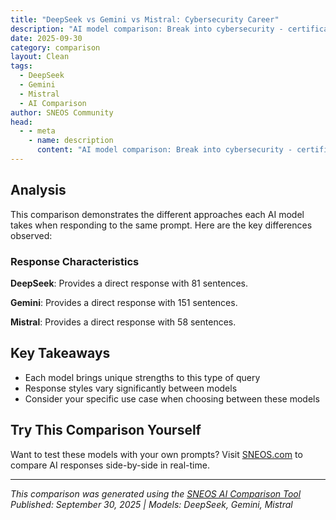 ```yaml
---
title: "DeepSeek vs Gemini vs Mistral: Cybersecurity Career"
description: "AI model comparison: Break into cybersecurity - certifications and skills for high-paying jobs..."
date: 2025-09-30
category: comparison
layout: Clean
tags:
  - DeepSeek
  - Gemini
  - Mistral
  - AI Comparison
author: SNEOS Community
head:
  - - meta
    - name: description
      content: "AI model comparison: Break into cybersecurity - certifications and skills for high-paying jobs..."
---
```


<ChatComparison
  title="DeepSeek vs Gemini vs Mistral: Cybersecurity Career"
  prompt="Break into cybersecurity - certifications and skills for high-paying jobs"
  :responses='{
    "DeepSeek": "Of course. Breaking into cybersecurity for a high-paying job is a strategic process that requires a clear roadmap. The field is vast, but by focusing on in-demand skills and respected certifications, you can position yourself for success.\n\nHere is a comprehensive guide to the certifications and skills you need for high-paying cybersecurity jobs.\n\n### The Golden Rule: It\u0027s a Marathon, Not a Sprint\nHigh-paying jobs are rarely entry-level. You typically need to build a foundation of IT and security knowledge. The classic path is:\n**IT Fundamentals \u2192 Specialized Security Role \u2192 High-Paying Expert Role**\n\n---\n\n### Phase 1: The Foundation (Prerequisite Knowledge \u0026 Certs)\n\nBefore you specialize in security, you must understand what you\u0027re securing.\n\n#### 1. Core IT Skills (The Non-Negotiables)\n*   **Networking:** You MUST understand how data moves. TCP/IP, DNS, HTTP/S, VLANs, routers, firewalls, and subnetting are fundamental.\n*   **Operating Systems:** Be proficient in both **Windows** (Active Directory, PowerShell) and **Linux** (command line, file structure, Bash scripting). Linux is dominant in security tools and servers.\n*   **Systems Administration:** Understand how systems are built, configured, and maintained.\n\n#### 2. Foundational Certifications\nThese prove you have the core IT knowledge. They are often prerequisites for more advanced security roles.\n\n*   **CompTIA A\u002B:** The very basics of IT support. Good if you have zero experience.\n*   **CompTIA Network\u002B:** Excellent for solidifying networking knowledge. It\u0027s vendor-neutral and highly respected.\n*   **CompTIA Security\u002B:** **This is the absolute minimum bar for entry-level cybersecurity roles.** It covers essential security vocabulary, concepts, and best practices.\n\n---\n\n### Phase 2: Choosing Your Path \u0026 Getting Your First Security Cert\n\nCybersecurity has many specializations. The highest-paying roles are often in offensive security, cloud security, and security architecture.\n\n#### High-Paying Career Paths \u0026 Their Certifications\n\n| Career Path | Description | Entry Cert | Mid-Level / High-Impact Certs |\n| :--- | :--- | :--- | :--- |\n| **Offensive Security (Penetration Testing / Red Team)** | Legally hacking systems to find vulnerabilities before attackers do. | **CompTIA PenTest\u002B** | **OSCP (Offensive Security Certified Professional)** - The gold standard for hands-on pentesters. Very difficult, 24-hour practical exam. **This cert alone can land you a $100k\u002B job.** |\n| **Defensive Security (Blue Team / SOC)** | Monitoring and defending systems from attacks. | **CompTIA CySA\u002B (Cybersecurity Analyst)** | **GCIH (GIAC Certified Incident Handler)** - Focuses on detecting and responding to incidents. **GCFA (GIAC Certified Forensic Analyst)** - For digital forensics. |\n| **Cloud Security** | Securing cloud environments (AWS, Azure, GCP). Huge demand. | **Certified Cloud Security Professional (CCSP)** (more conceptual) or vendor-specific: **AWS Certified Security - Specialty**, **Microsoft Azure Security Engineer Associate** | **These vendor-specific certs are extremely valuable and directly lead to high salaries.** |\n| **Security Architecture \u0026 Engineering** | Designing and building secure systems from the ground up. | (Build on Network\u002B/Security\u002B foundation) | **CISSP (Certified Information Systems Security Professional)** - The \u0022PhD\u0022 of cybersecurity. Requires 5 years of experience. **Opens doors to senior and management roles ($120k\u002B).** |\n| **Governance, Risk, and Compliance (GRC)** | Managing cybersecurity risk, audits, and compliance frameworks (NIST, ISO 27001, SOC 2). | (Security\u002B is a good start) | **CISM (Certified Information Security Manager)** - Focused on risk management and governance. Often for managers. **CRISC (Certified in Risk and Information Systems Control)** - Highly specialized in risk. |\n\n---\n\n### Phase 3: Building Practical Skills (Beyond Certifications)\n\nCertifications get you an interview; skills get you the job and the high salary. You must practice.\n\n#### 1. Hands-On Labs \u0026 Practice Platforms\n*   **TryHackMe / Hack The Box:** Perfect for beginners to advanced users. Learn penetration testing in a gamified, guided environment.\n*   **RangeForce / RangeForce CyberSkills:** Simulates real-world SOC and security scenarios.\n*   **Blue Team Labs Online:** Focused on defensive security challenges.\n*   **Set Up a Home Lab:**\n    *   Use **VirtualBox** or **VMware** to create your own virtual network.\n    *   Practice configuring firewalls (pfSense), setting up a SIEM (Elastic Stack), and attacking your own vulnerable VMs (like Metasploitable).\n\n#### 2. Key Technical Skills for High Pay\n*   **Scripting \u0026 Automation:** **Python** is king for automating tasks, writing security tools, and parsing data. **PowerShell** is essential for Windows environments. **Bash** for Linux.\n*   **SIEM (Security Information and Event Management):** Get hands-on with **Splunk** (free version available), **Elastic Stack (ELK)**, or **Microsoft Sentinel**. Understanding log analysis is critical.\n*   **Digital Forensics \u0026 Incident Response (DFIR):** Know how to analyze malware, investigate breaches, and contain threats.\n*   **Cloud Platform Proficiency:** Pick one (AWS is most popular) and learn its core services and, most importantly, its security tools.\n\n---\n\n### The Roadmap to a High Salary: A Summary\n\n1.  **Year 0-1: Build the Foundation**\n    *   **Goal:** Get an IT Support/Help Desk or Junior Network Admin role.\n    *   **Certs:** **Network\u002B** and **Security\u002B**.\n    *   **Skills:** Master basic networking, Windows/Linux command line.\n\n2.  **Year 1-3: Specialize \u0026 Get Your First Security Job**\n    *   **Goal:** Land a role as a SOC Analyst, Junior Penetration Tester, or Cloud Security Analyst.\n    *   **Certs:** Choose your path: **CySA\u002B** (Blue Team), **PenTest\u002B** (Red Team), or a **Cloud Security** cert.\n    *   **Skills:** Build a home lab, complete challenges on TryHackMe, learn Python/PowerShell basics.\n\n3.  **Year 3-5: Aim for the High-Paying Roles**\n    *   **Goal:** Become a Senior Analyst, Penetration Tester, or Cloud Security Engineer.\n    *   **Certs:** **OSCP** (for pentesters), **GCIH/GCFA** (for IR), **CCSP** or vendor cloud cert, or start working towards your **CISSP**.\n    *   **Skills:** Lead investigations, write complex scripts, design secure cloud architectures.\n\n4.  **Year 5\u002B: Expert \u0026 Leadership Roles**\n    *   **Goal:** Security Architect, Principal Engineer, Manager, CISO.\n    *   **Certs:** **CISSP**, **CISM**, **SANS GIAC** top-tier certs.\n    *   **Skills:** Strategy, risk management, budgeting, and leadership.\n\n### Final Advice\n\n*   **Network:** Go to local security meetups (BSides conferences are great), connect with people on LinkedIn, and participate in online communities.\n*   **Stay Curious:** The field changes daily. Follow security news, blogs, and podcasts.\n*   **Build a Portfolio:** Document your home lab projects, write-ups for TryHackMe rooms, and code you\u0027ve written on GitHub. This is your proof of skill.\n\nBy following this structured approach\u2014building a strong foundation, choosing a lucrative specialization, earning the right certifications, and, most importantly, developing hands-on skills\u2014you will be on a direct path to a high-paying career in cybersecurity.",
    "Gemini": "Okay, let\u0027s break down how to break into cybersecurity with certifications and skills that can lead to high-paying jobs.  This is a competitive field, but with dedication and the right approach, you can succeed.\n\n**I. Understanding the Cybersecurity Landscape**\n\n*   **Diverse Roles:** Cybersecurity isn\u0027t just hacking. It encompasses various specializations, each requiring a different skillset.  Examples include:\n    *   **Security Analyst:** Monitors systems, detects threats, and responds to incidents.  Entry-level often.\n    *   **Penetration Tester (Ethical Hacker):**  Simulates attacks to find vulnerabilities.\n    *   **Security Engineer:** Designs, implements, and manages security systems.\n    *   **Security Architect:**  Plans and designs the overall security architecture of an organization.\n    *   **Incident Responder:**  Handles security breaches and incidents, containing damage and restoring systems.\n    *   **Security Consultant:** Advises organizations on security best practices and solutions.\n    *   **Compliance Officer:** Ensures organizations meet regulatory requirements (e.g., HIPAA, GDPR).\n    *   **Cloud Security Engineer:** Secures cloud-based infrastructure and applications.\n    *   **Application Security Engineer:** Secures software applications throughout the development lifecycle.\n    *   **Security Manager/Director/CISO:**  Leadership roles overseeing security teams and strategy.\n*   **High Demand \u0026 Salary:**  Cybersecurity is a field with consistently high demand and above-average salaries.  Salaries vary significantly based on experience, location, certifications, and specialization.  Entry-level can start around $60k-$80k, while experienced professionals can easily earn $150k\u002B and leadership positions can exceed $200k\u002B.\n\n**II. Essential Skills for Cybersecurity**\n\nThis is a general overview; specific roles will require a more specialized skill set.\n\n*   **Technical Skills (Foundational):**\n    *   **Networking Fundamentals:**  TCP/IP, DNS, routing, firewalls, VPNs, network protocols (HTTP, HTTPS, SSH), network security concepts (segmentation, VLANs).  A strong foundation is crucial.\n    *   **Operating Systems:**  Deep understanding of Windows and Linux (especially command-line).  MacOS is also valuable.\n    *   **System Administration:** User management, patching, configuration, and troubleshooting.\n    *   **Scripting/Programming:**  Python is highly valuable.  Other useful languages include: Bash, PowerShell, JavaScript (for web security), C/C\u002B\u002B (for low-level security).\n    *   **Cloud Computing:**  Understanding of cloud platforms (AWS, Azure, GCP) and their security features.\n    *   **Virtualization:**  VMware, Hyper-V, etc.\n    *   **Databases:**  SQL, NoSQL - understanding how to secure databases.\n*   **Security-Specific Skills:**\n    *   **Security Tools:**  SIEMs (Security Information and Event Management systems like Splunk, QRadar, Sentinel), IDS/IPS (Intrusion Detection/Prevention Systems), vulnerability scanners (Nessus, OpenVAS), web application firewalls (WAFs), endpoint detection and response (EDR) tools, firewalls.  Become proficient with at least a few of these.\n    *   **Vulnerability Management:**  Identifying, assessing, and remediating vulnerabilities.\n    *   **Incident Response:**  Understanding the incident response process (identification, containment, eradication, recovery, lessons learned).\n    *   **Malware Analysis:**  Basic understanding of malware types and how they work.\n    *   **Cryptography:**  Understanding of encryption algorithms, hashing, and digital signatures.\n    *   **Authentication \u0026 Authorization:**  Understanding of various authentication methods (e.g., multi-factor authentication, OAuth) and authorization models (e.g., RBAC, ABAC).\n    *   **Security Auditing:** Performing security assessments and audits.\n    *   **Web Security:**  Understanding common web vulnerabilities (OWASP Top 10) and how to prevent them.\n    *   **Cloud Security:**  Security best practices for cloud environments, including IAM, network security, data encryption, and compliance.\n*   **Soft Skills:**\n    *   **Problem-Solving:**  Analytical thinking and the ability to troubleshoot complex issues.\n    *   **Communication:**  Excellent written and verbal communication skills (for reporting, documentation, and presentations).\n    *   **Teamwork:**  Cybersecurity is often a collaborative effort.\n    *   **Critical Thinking:**  Ability to assess situations, identify risks, and make informed decisions.\n    *   **Curiosity:**  A desire to learn and stay up-to-date with the latest threats and technologies.\n    *   **Adaptability:**  The cybersecurity landscape is constantly evolving.\n\n**III. Cybersecurity Certifications (and when to get them)**\n\nCertifications demonstrate your knowledge and skills to potential employers.  Consider your career goals and budget when choosing certifications.  Here\u0027s a tiered approach, generally from entry-level to advanced:\n\n*   **Entry-Level/Foundational (Good for starting out, getting your foot in the door):**\n    *   **CompTIA Security\u002B:**  A broad certification covering security concepts, threats, and technologies.  A good starting point for many.\n    *   **CompTIA Network\u002B:**  While not strictly security, a strong understanding of networking is crucial.  Consider this *before* Security\u002B if you lack networking knowledge.\n    *   **Certified Ethical Hacking Associate (CEHA):**  A basic introduction to ethical hacking concepts.  A stepping stone to the CEH.\n    *   **ISC2 Certified in Cybersecurity (CC):** A new entry-level certification from ISC2, covering fundamental cybersecurity knowledge.\n\n*   **Mid-Level (After gaining some experience, specializing):**\n    *   **Certified Ethical Hacker (CEH):**  Focuses on penetration testing techniques and methodologies.  A popular, but sometimes controversial, certification.  Consider alternatives like OSCP.\n    *   **GIAC Security Essentials Certification (GSEC):**  A more in-depth certification covering a wide range of security topics.  Highly respected.\n    *   **Certified Information Systems Security Professional (CISSP):**  Focuses on security management and risk management.  Requires 5 years of experience in the field (can be waived with a 4-year degree and 1 year of experience).  A highly sought-after certification for leadership roles.  Consider Associate of ISC2 status until you meet the experience requirements.\n    *   **Certified Information Security Manager (CISM):**  Focuses on information security management and governance.  Similar experience requirements to CISSP.\n    *   **CompTIA CySA\u002B:**  Focuses on security analytics and threat detection.\n    *   **Offensive Security Certified Professional (OSCP):**  A highly practical and challenging certification focusing on penetration testing.  Requires passing a 24-hour practical exam.  Highly regarded in the penetration testing community.\n    *   **AWS Certified Security - Specialty, Azure Security Engineer Associate, Google Cloud Professional Cloud Security Engineer:**  These certifications demonstrate expertise in cloud security for specific cloud platforms.\n    *   **Certified Cloud Security Professional (CCSP):** Cloud security certification from ISC2.\n\n*   **Advanced (For experienced professionals, specializing further):**\n    *   **GIAC Certifications:**  GIAC offers a wide range of advanced certifications in various security specializations (e.g., incident response, malware analysis, penetration testing, cloud security).  These are generally considered to be very high-quality and challenging. Examples include:\n        *   GCIA (GIAC Certified Intrusion Analyst)\n        *   GCIH (GIAC Certified Incident Handler)\n        *   GPEN (GIAC Penetration Tester)\n        *   GWAPT (GIAC Web Application Penetration Tester)\n    *   **Certified Chief Information Security Officer (CCISO):**  For aspiring CISOs.\n    *   **Offensive Security Certified Expert (OSCE):** Advanced penetration testing certification from Offensive Security.\n    *   **SANs/GIAC Certifications (in specialized areas):** SANS Institute offers in-depth training courses and certifications in various cybersecurity domains.\n\n**IV. Education and Experience**\n\n*   **Education:**\n    *   **Bachelor\u0027s Degree:** A bachelor\u0027s degree in computer science, information technology, cybersecurity, or a related field is highly recommended.  Some employers may consider candidates with associate\u0027s degrees or relevant certifications, but a bachelor\u0027s degree will open more doors.\n    *   **Master\u0027s Degree:**  A master\u0027s degree in cybersecurity can be beneficial for career advancement and specialized roles.\n*   **Experience:**\n    *   **Internships:**  Internships are a great way to gain practical experience and network with professionals in the field.\n    *   **Entry-Level Roles:**  Look for entry-level roles such as security analyst, security operations center (SOC) analyst, or IT support with a security focus.\n    *   **Volunteer Work:**  Contribute to open-source security projects or volunteer for security organizations.\n    *   **Home Lab:**  Set up a home lab to practice your skills and experiment with different security tools and technologies.\n    *   **Capture the Flag (CTF) Competitions:** Participate in CTF competitions to improve your skills and network with other security professionals.\n    *   **Bug Bounty Programs:** Participate in bug bounty programs to find vulnerabilities in software and websites and earn rewards.  This is a great way to gain practical experience and demonstrate your skills.\n\n**V. Building Your Portfolio and Network**\n\n*   **GitHub:**  Create a GitHub repository to showcase your projects, scripts, and tools.\n*   **Blog/Website:**  Write about your experiences, insights, and research in cybersecurity.\n*   **LinkedIn:**  Connect with other cybersecurity professionals, join relevant groups, and share your knowledge.\n*   **Conferences and Meetups:**  Attend cybersecurity conferences and meetups to learn from experts, network with peers, and stay up-to-date with the latest trends.\n*   **Personal Projects:**  Develop personal security projects to demonstrate your skills and passion for cybersecurity. For example, create a simple intrusion detection system, build a secure web application, or write a script to automate a security task.\n\n**VI.  A Strategic Path to High-Paying Jobs:**\n\nHere\u0027s a suggested path, acknowledging individual situations vary:\n\n1.  **Foundational Knowledge:**  Strong understanding of networking, operating systems, and scripting.  Consider CompTIA Network\u002B if needed.\n2.  **Entry-Level Certification:**  CompTIA Security\u002B or ISC2 CC to demonstrate basic security knowledge.\n3.  **Entry-Level Job:**  Aim for a Security Analyst or SOC Analyst role.\n4.  **Hands-On Experience:**  Focus on learning and applying your skills in your job.  Become proficient with the tools and technologies used by your organization.\n5.  **Specialization:** Identify a specific area of interest (e.g., penetration testing, cloud security, incident response).\n6.  **Mid-Level Certification:**  Choose a certification relevant to your chosen specialization (e.g., CEH, OSCP, GSEC, AWS Certified Security - Specialty).\n7.  **Networking and Portfolio Building:** Actively network with other professionals and build a portfolio of your work.\n8.  **Mid-Level Job:** Aim for a role that aligns with your specialization (e.g., Penetration Tester, Cloud Security Engineer, Incident Responder).\n9.  **Advanced Skills:** Continue to develop your skills and knowledge, pursuing advanced certifications and training as needed.\n10. **Leadership Potential:** Develop leadership skills, such as communication, teamwork, and problem-solving.\n11. **Leadership Certification:** Consider CISSP or CISM to demonstrate your knowledge of security management and governance.\n12. **Leadership Role:** Aim for a leadership role, such as Security Manager, Security Director, or CISO.\n\n**VII. Key Considerations:**\n\n*   **Budget:** Certifications can be expensive. Research the costs and consider free or low-cost resources (e.g., online courses, practice exams).\n*   **Time Commitment:**  Preparing for certifications requires significant time and effort.\n*   **Job Market:**  Research the specific skills and certifications that are in demand in your local job market.\n*   **Passion:** Cybersecurity is a challenging but rewarding field. Choose a specialization that you are passionate about.\n*   **Continuous Learning:** Cybersecurity is a constantly evolving field. Stay up-to-date with the latest threats and technologies by reading blogs, attending conferences, and participating in online communities.\n\nBy following these steps and dedicating yourself to continuous learning, you can break into cybersecurity and build a successful and rewarding career. Good luck!\n",
    "Mistral": "Breaking into the field of cybersecurity can be highly rewarding, both in terms of job satisfaction and financial compensation. Here are some key certifications and skills that can help you secure high-paying jobs in cybersecurity:\n\n### Certifications\n\n1. **Certified Information Systems Security Professional (CISSP)**\n   - **Provider:** (ISC)\u00B2\n   - **Focus:** Broad knowledge of security concepts and practices.\n   - **Target Audience:** Experienced security professionals.\n\n2. **Certified Ethical Hacker (CEH)**\n   - **Provider:** EC-Council\n   - **Focus:** Ethical hacking techniques and methodologies.\n   - **Target Audience:** Penetration testers and security analysts.\n\n3. **Certified Information Security Manager (CISM)**\n   - **Provider:** ISACA\n   - **Focus:** Information security management.\n   - **Target Audience:** Security managers and IT directors.\n\n4. **Certified Information Systems Auditor (CISA)**\n   - **Provider:** ISACA\n   - **Focus:** Auditing, control, and security of information systems.\n   - **Target Audience:** IT auditors and security professionals.\n\n5. **CompTIA Security\u002B**\n   - **Provider:** CompTIA\n   - **Focus:** Foundational knowledge of security concepts.\n   - **Target Audience:** Entry-level security professionals.\n\n6. **Offensive Security Certified Professional (OSCP)**\n   - **Provider:** Offensive Security\n   - **Focus:** Practical penetration testing skills.\n   - **Target Audience:** Penetration testers and ethical hackers.\n\n7. **Certified Cloud Security Professional (CCSP)**\n   - **Provider:** (ISC)\u00B2\n   - **Focus:** Cloud security architecture, design, operations, and service orchestration.\n   - **Target Audience:** Cloud security professionals.\n\n8. **GIAC Security Essentials (GSEC)**\n   - **Provider:** GIAC\n   - **Focus:** Broad knowledge of security concepts.\n   - **Target Audience:** Entry-level security professionals.\n\n### Skills\n\n1. **Technical Skills**\n   - **Networking:** Understanding of TCP/IP, DNS, DHCP, and other networking protocols.\n   - **Operating Systems:** Proficiency in Windows, Linux, and macOS.\n   - **Programming:** Knowledge of scripting languages like Python, Bash, and PowerShell.\n   - **Cryptography:** Understanding of encryption algorithms and protocols.\n   - **Intrusion Detection:** Familiarity with IDS/IPS systems.\n   - **Firewalls:** Configuration and management of firewalls.\n\n2. **Analytical Skills**\n   - **Threat Analysis:** Ability to identify and analyze potential threats.\n   - **Risk Management:** Understanding of risk assessment and mitigation strategies.\n   - **Incident Response:** Experience in handling security incidents and breaches.\n\n3. **Soft Skills**\n   - **Communication:** Ability to clearly communicate complex security concepts to non-technical stakeholders.\n   - **Problem-Solving:** Strong analytical and problem-solving skills.\n   - **Teamwork:** Ability to work effectively in a team environment.\n   - **Adaptability:** Willingness to learn and adapt to new technologies and threats.\n\n### High-Paying Job Roles\n\n1. **Chief Information Security Officer (CISO)**\n   - **Responsibilities:** Overseeing the entire security strategy of an organization.\n   - **Average Salary:** $200,000 - $300,000\u002B\n\n2. **Security Architect**\n   - **Responsibilities:** Designing and implementing secure network and computer systems.\n   - **Average Salary:** $120,000 - $180,000\n\n3. **Penetration Tester**\n   - **Responsibilities:** Testing the security of systems by simulating cyber-attacks.\n   - **Average Salary:** $80,000 - $130,000\n\n4. **Security Consultant**\n   - **Responsibilities:** Providing expert advice on security strategies and implementations.\n   - **Average Salary:** $80,000 - $150,000\n\n5. **Security Analyst**\n   - **Responsibilities:** Monitoring and analyzing security systems to detect and respond to threats.\n   - **Average Salary:** $70,000 - $120,000\n\n6. **Security Engineer**\n   - **Responsibilities:** Building and maintaining security systems and infrastructure.\n   - **Average Salary:** $80,000 - $140,000\n\n### Additional Tips\n\n- **Continuous Learning:** Cybersecurity is a rapidly evolving field. Stay updated with the latest trends, tools, and threats.\n- **Networking:** Join professional organizations like (ISC)\u00B2, ISACA, and local cybersecurity groups.\n- **Practical Experience:** Participate in Capture The Flag (CTF) competitions, contribute to open-source security projects, and gain hands-on experience through internships or volunteer work.\n\nBy focusing on these certifications and skills, you can position yourself for a successful and lucrative career in cybersecurity."
  }'
  published-date="22:46"
/>

## Analysis

This comparison demonstrates the different approaches each AI model takes when responding to the same prompt. Here are the key differences observed:

### Response Characteristics

**DeepSeek**: Provides a direct response with 81 sentences. 

**Gemini**: Provides a direct response with 151 sentences. 

**Mistral**: Provides a direct response with 58 sentences. 

## Key Takeaways

- Each model brings unique strengths to this type of query
- Response styles vary significantly between models
- Consider your specific use case when choosing between these models

## Try This Comparison Yourself

Want to test these models with your own prompts? Visit [SNEOS.com](https://sneos.com) to compare AI responses side-by-side in real-time.

---

*This comparison was generated using the [SNEOS AI Comparison Tool](https://sneos.com)*
*Published: September 30, 2025 | Models: DeepSeek, Gemini, Mistral*
